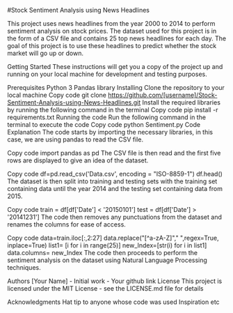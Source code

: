 #Stock Sentiment Analysis using News Headlines

This project uses news headlines from the year 2000 to 2014 to perform sentiment analysis on stock prices. The dataset used for this project is in the form of a CSV file and contains 25 top news headlines for each day. The goal of this project is to use these headlines to predict whether the stock market will go up or down.

Getting Started
These instructions will get you a copy of the project up and running on your local machine for development and testing purposes.

Prerequisites
Python 3
Pandas library
Installing
Clone the repository to your local machine
Copy code
git clone https://github.com/[username]/Stock-Sentiment-Analysis-using-News-Headlines.git
Install the required libraries by running the following command in the terminal
Copy code
pip install -r requirements.txt
Running the code
Run the following command in the terminal to execute the code
Copy code
python Sentiment.py
Code Explanation
The code starts by importing the necessary libraries, in this case, we are using pandas to read the CSV file.

Copy code
import pandas as pd
The CSV file is then read and the first five rows are displayed to give an idea of the dataset.

Copy code
df=pd.read_csv('Data.csv', encoding = "ISO-8859-1")
df.head()
The dataset is then split into training and testing sets with the training set containing data until the year 2014 and the testing set containing data from 2015.

Copy code
train = df[df['Date'] < '20150101']
test = df[df['Date'] > '20141231']
The code then removes any punctuations from the dataset and renames the columns for ease of access.

Copy code
data=train.iloc[:,2:27]
data.replace("[^a-zA-Z]"," ",regex=True, inplace=True)
list1= [i for i in range(25)]
new_Index=[str(i) for i in list1]
data.columns= new_Index
The code then proceeds to perform the sentiment analysis on the dataset using Natural Language Processing techniques.

Authors
[Your Name] - Initial work - Your github link
License
This project is licensed under the MIT License - see the LICENSE.md file for details

Acknowledgments
Hat tip to anyone whose code was used
Inspiration
etc
